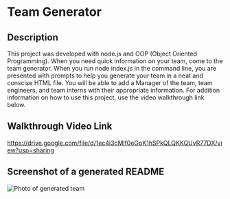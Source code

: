 # Team Generator

## Description
This project was developed with node.js and OOP (Object Oriented Programming). When you need quick information on your team, come to the team generator. When you run node index.js in the command line, you are presented with prompts to help you generate your team in a neat and conscise HTML file. You will be able to add a Manager of the team, team engineers, and team interns with their appropriate information. For addition information on how to use this project, use the video walkthrough link below.

## Walkthrough Video Link
https://drive.google.com/file/d/1ec4i3cMlf0eGpK1hSPkQLQKKQUvR77DX/view?usp=sharing

## Screenshot of a generated README
![Photo of generated team](src/img/yourteam.png)
